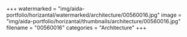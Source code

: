 +++
watermarked = "img/aida-portfolio/horizantal/watermarked/architecture/00560016.jpg"
image = "img/aida-portfolio/horizantal/thumbnails/architecture/00560016.jpg"
filename = "00560016"
categories = "Architecture"
+++

